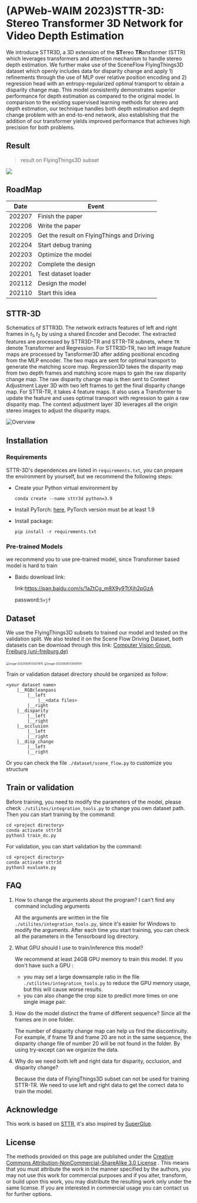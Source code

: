 # (APWeb-WAIM 2023)STTR-3D: Stereo Transformer 3D Network for Video Depth Estimation

We introduce STTR3D, a 3D extension of the **ST**ereo **TR**ansformer (STTR) which leverages transformers and attention mechanism to handle stereo depth estimation. We further make use of the SceneFlow FlyingThings3D dataset which openly includes data for disparity change and apply 1) refinements through the use of MLP over relative position encoding and 2) regression head with an entropy-regularized optimal transport to obtain a disparity change map. This model consistently demonstrates  superior performance for depth estimation as  compared to  the original model. In comparison to the existing supervised learning methods for stereo and depth estimation, our technique handles  both depth estimation and depth change problem with an end-to-end network, also establishing that the addition of our transformer yields improved performance that achieves high precision for both problems.

## Result

> result on FlyingThings3D subset

![](./doc/result.png)

## RoadMap

| Date   | Event                                      |
| ------ | ------------------------------------------ |
| 202207 | Finish the paper                           |
| 202206 | Write the paper                            |
| 202205 | Get the result on FlyingThings and Driving |
| 202204 | Start debug traning                        |
| 202203 | Optimize the model                         |
| 202202 | Complete the design                        |
| 202201 | Test dataset loader                        |
| 202112 | Design the model                           |
| 202110 | Start this idea                            |

## STTR-3D

Schematics of STTR3D. The network extracts features of left and right frames in $t_1, t_2$ by using a shared Encoder and Decoder. The extracted features are processed by STTR3D-TR and STTR-TR subnets, where `TR` denote Transformer and Regression. For STTR3D-TR, two left image feature maps are processed by Tansformer3D after adding positional encoding from the MLP encoder. The two maps are sent for optimal transport to generate the matching score map. Regression3D takes the disparity map from two depth frames and matching score maps to gain the raw disparity change map. The raw disparity change map is then sent to Context Adjustment Layer 3D with two left frames to get the final disparity change map. For STTR-TR, it takes 4 feature maps. It also uses a Transformer to update the feature and uses optimal transport with regression to gain a raw disparity map. The context adjustment layer 3D leverages all the origin stereo images to adjust the disparity maps.

![Overview](doc/Overview-16614854445162.png)

## Installation

### Requirements

STTR-3D's dependences are listed in `requirements.txt`, you can prepare the environment by yourself, but we recommend the following steps:

- Create your Python virtual environment by

  ```
  conda create --name sttr3d python=3.9 
  ```

- Install PyTorch: [here](https://pytorch.org/get-started/locally/), PyTorch version must be at least 1.9

- Install package:

  ```
  pip install -r requirements.txt
  ```

### Pre-trained Models

we recommend you to use pre-trained model, since Transformer based model is hard to train

- Baidu download link:

  link:https://pan.baidu.com/s/1aZtCg_m8X9y9TtXjh2pGzA

  password:`5vjf`

## Dataset

We use the FlyingThings3D subsets to trained our model and tested on the validation split. We also tested it on the Scene Flow Driving Dataset, both datasets can be download through this link: [Computer Vision Group, Freiburg (uni-freiburg.de)](https://lmb.informatik.uni-freiburg.de/resources/datasets/SceneFlowDatasets.en.html)

<img src="doc/image-20220826133021615.png" alt="image-20220826133021615" style="zoom:50%;" />

<img src="doc/image-20220826133008105.png" alt="image-20220826133008105" style="zoom:50%;" />

Train or validation dataset directory should be organized as follow:

```
<your dataset name>
	|__RGBcleanpass
		|__left
			|__<data files>
		|__right
	|__disparity
		|__left
		|__right
	|__occlusion
		|__left
		|__right
	|__disp_change
		|__left
		|__right
```

Or you can check the file `./dataset/scene_flow.py` to customize you structure

## Train or validation

Before training, you need to modify the parameters of the model, please check `./utilites/integration_tools.py` to change you own dataset path. Then you can start training by the command:

```
cd <project directory>
conda activate sttr3d
python3 train_dc.py
```

For validation, you can start validation by the command:

```
cd <project directory>
conda activate sttr3d
python3 evaluate.py
```

## FAQ

1. How to change the arguments about the program? I can't find any command including arguments

   All the arguments are written in the file `./utilites/integration_tools.py`, since it's easier for Windows to modify the arguments. After each time you start training, you can check all the parameters in the Tensorboard log directory.

2. What GPU should I use to train/inference this model?

   We recommend at least 24GB GPU memory to train this model. If you don't have such a GPU :

   - you may set a large downsample ratio in the file `./utilites/integration_tools.py` to reduce the GPU memory usage, but this will cause worse results.
   - you can also change the crop size to predict more times on one single image pair.

3. How do the model distinct the frame of different sequence? Since all the frames are in one folder.

   The number of disparity change map can help us find the discontinuity. For example, if frame 19 and frame 20 are not in the same sequence, the disparity change file of number 20 will be not found in the folder. By using try-except can we organize the data.

4. Why do we need both left and right data for disparity, occlusion, and disparity change?

   Because the data of FlyingThings3D subset can not be used for training STTR-TR. We need to use left and right data to get the correct data to train the model.

## Acknowledge

This work is based on [STTR](https://github.com/mli0603/stereo-transformer), it's also inspired by [SuperGlue](https://github.com/HeatherJiaZG/SuperGlue-pytorch).

## License

The methods provided on this page are published under the [Creative Commons Attribution-NonCommercial-ShareAlike 3.0 License](http://creativecommons.org/licenses/by-nc-sa/3.0/) . This means that you must attribute the work in the manner specified by the authors, you may not use this work for commercial purposes and if you alter, transform, or build upon this work, you may distribute the resulting work only under the same license. If you are interested in commercial usage you can contact us for further options.
